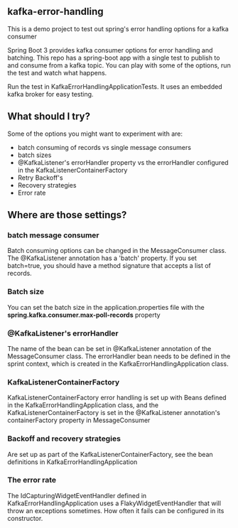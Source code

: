 kafka-error-handling
---
This is a demo project to test out spring's error handling options for a kafka consumer 

Spring Boot 3 provides kafka consumer options for error handling and batching. This repo has a spring-boot app
with a single test to publish to and consume from a kafka topic. You can play with some of the options, run the test
and watch what happens. 

Run the test in KafkaErrorHandlingApplicationTests. It uses an embedded kafka broker for easy testing.

## What should I try? 

Some of the options you might want to experiment with are: 

- batch consuming of records vs single message consumers
- batch sizes
- @KafkaListener's errorHandler property vs the errorHandler configured in the KafkaListenerContainerFactory
- Retry Backoff's
- Recovery strategies
- Error rate

## Where are those settings? 

### batch message consumer
Batch consuming options can be changed in the MessageConsumer class. The @KafkaListener annotation has a 'batch' property.
If you set batch=true, you should have a method signature that accepts a list of records. 

### Batch size 
You can set the batch size in the application.properties file with 
the **spring.kafka.consumer.max-poll-records** property

### @KafkaListener's errorHandler
The name of the bean can be set in @KafkaListener annotation of the MessageConsumer class. The errorHandler bean needs
to be defined in the sprint context, which is created in the KafkaErrorHandlingApplication class. 

### KafkaListenerContainerFactory
KafkaListenerContainerFactory error handling is set up with Beans defined in the KafkaErrorHandlingApplication class,
and the KafkaListenerContainerFactory is set in the @KafkaListener annotation's containerFactory property in MessageConsumer

### Backoff and recovery strategies
Are set up as part of the KafkaListenerContainerFactory, see the bean definitions in KafkaErrorHandlingApplication

### The error rate
The IdCapturingWidgetEventHandler defined in KafkaErrorHandlingApplication uses a FlakyWidgetEventHandler that will 
throw an exceptions sometimes. How often it fails can be configured in its constructor. 